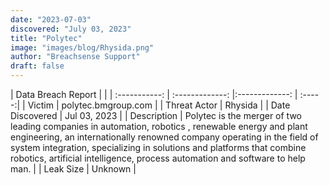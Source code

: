 ```yaml
---
date: "2023-07-03"
discovered: "July 03, 2023"
title: "Polytec"
image: "images/blog/Rhysida.png"
author: "Breachsense Support"
draft: false
---
```


| Data Breach Report           |              | 
| :-----------: | :-------------:     |:-------------:    | :-----:|
| Victim      | polytec.bmgroup.com      | 
| Threat Actor      | Rhysida      | 
| Date Discovered      | Jul 03, 2023      | 
| Description      | Polytec is the merger of two leading companies in automation, robotics , renewable energy and plant engineering, an internationally renowned company operating in the field of system integration, specializing in solutions and platforms that combine robotics, artificial intelligence, process automation and software to help man.      | 
| Leak Size      | Unknown      | 

